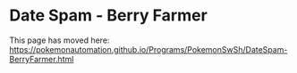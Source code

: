 # Date Spam - Berry Farmer

This page has moved here: https://pokemonautomation.github.io/Programs/PokemonSwSh/DateSpam-BerryFarmer.html

